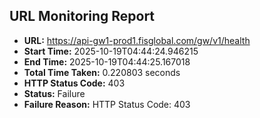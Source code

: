 ## URL Monitoring Report

- **URL:** https://api-gw1-prod1.fisglobal.com/gw/v1/health
- **Start Time:** 2025-10-19T04:44:24.946215
- **End Time:** 2025-10-19T04:44:25.167018
- **Total Time Taken:** 0.220803 seconds
- **HTTP Status Code:** 403
- **Status:** Failure
- **Failure Reason:** HTTP Status Code: 403
